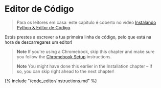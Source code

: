# Editor de Código

> Para os leitores em casa: este capítulo é coberto no vídeo [Instalando Python & Editor de Código](https://www.youtube.com/watch?v=pVTaqzKZCdA&t=4m43s).

Estás prestes a escrever a tua primeira linha de código, pelo que está na hora de descarregares um editor!

> **Note** If you're using a Chromebook, skip this chapter and make sure you follow the [Chromebook Setup](../chromebook_setup/README.md) instructions.
> 
> **Note** You might have done this earlier in the Installation chapter – if so, you can skip right ahead to the next chapter!

{% include "/code_editor/instructions.md" %}